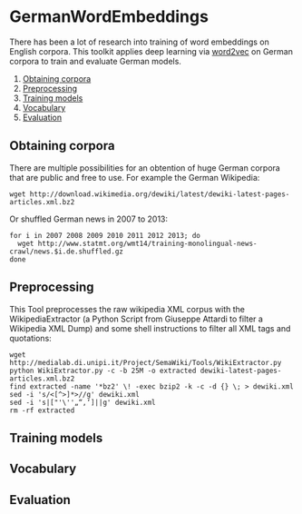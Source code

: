 # GermanWordEmbeddings
There has been a lot of research into training of word embeddings on English corpora. This toolkit applies deep learning via [word2vec](https://radimrehurek.com/gensim/models/word2vec.html) on German corpora to train and evaluate German models.

1. [Obtaining corpora](#obtention)
2. [Preprocessing](#preprocessing)
3. [Training models](#training)
3. [Vocabulary](#vocabulary)
3. [Evaluation](#evaluation)

## Obtaining corpora <a name="obtention"></a>
There are multiple possibilities for an obtention of huge German corpora that are public and free to use. For example the German Wikipedia:
```shell
wget http://download.wikimedia.org/dewiki/latest/dewiki-latest-pages-articles.xml.bz2
```
Or shuffled German news in 2007 to 2013:
```shell
for i in 2007 2008 2009 2010 2011 2012 2013; do
  wget http://www.statmt.org/wmt14/training-monolingual-news-crawl/news.$i.de.shuffled.gz
done
```

## Preprocessing <a name="preprocessing"></a>
This Tool preprocesses the raw wikipedia XML corpus with the WikipediaExtractor (a Python Script from Giuseppe Attardi to filter a Wikipedia XML Dump) and some shell instructions to filter all XML tags and quotations:
```shell
wget http://medialab.di.unipi.it/Project/SemaWiki/Tools/WikiExtractor.py
python WikiExtractor.py -c -b 25M -o extracted dewiki-latest-pages-articles.xml.bz2
find extracted -name '*bz2' \! -exec bzip2 -k -c -d {} \; > dewiki.xml
sed -i 's/<[^>]*>//g' dewiki.xml
sed -i 's|["'\''„“‚‘]||g' dewiki.xml
rm -rf extracted
```

## Training models <a name="training"></a>
## Vocabulary <a name="vocabulary"></a>
## Evaluation <a name="evaluation"></a>
